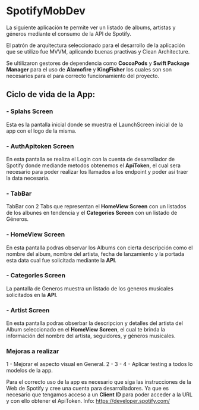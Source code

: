 # SpotifyMobDev

La siguiente aplicación te permite ver un listado de albums, artistas y géneros mediante el consumo de la API de Spotify.

El patrón de arquitectura seleccionado para el desarrollo de la aplicación que se utilizo fue MVVM, aplicando buenas practivas y Clean Architecture.

Se ultilizaron gestores de dependencia como **CocoaPods** y **Swift Package Manager** para el uso de **Alamofire** y **KingFisher** los cuales son
son necesarios para el para correcto funcionamiento del proyecto.

## Ciclo de vida de la App:

### - Splahs Screen
Esta es la pantalla inicial donde se muestra el LaunchScreen inicial de la app con el logo de la misma.

### - AuthApitoken Screen
En esta pantalla se realiza el Login con la cuenta de desarrollador de Spotify donde mediande metodos obtenemos el **ApiToken**, el cual sera necesario
para poder realizar los llamados a los endpoint y poder asi traer la data necesaria.

### - TabBar 
TabBar con 2 Tabs que representan el **HomeView Screen** con un listados de los albunes en tendencia y el **Categories Screen** con un listado de Géneros.

### - HomeView Screen

En esta pantalla podras observar los Albums con cierta descripción como el nombre del album, nombre del artista, fecha de lanzamiento y la portada  
esta data cual fue solicitada mediante la **API**.

### - Categories Screen
La pantalla de Generos muestra un listado de los generos musicales solicitados en la **API**.

### - Artist Screen
En esta pantalla podras obserbar la descripcion y detalles del artista del Album seleccionado en el **HomeView Screen**, el cual te brinda la información
del nombre del artista, seguidores, y géneros musicales.

### Mejoras a realizar
1 - Mejorar el aspecto visual en General.
2 - 
3 - 
4 - Aplicar testing a todos lo modelos de la app.

Para el correcto uso de la app es necesario que siga las instrucciones de la Web de Spotify y cree una cuenta para desarrolladores. 
Ya que es necesario que tengamos acceso a un **Client ID** para poder acceder a la URL y con ello obtener el ApiToken. 
Info: https://developer.spotify.com/




